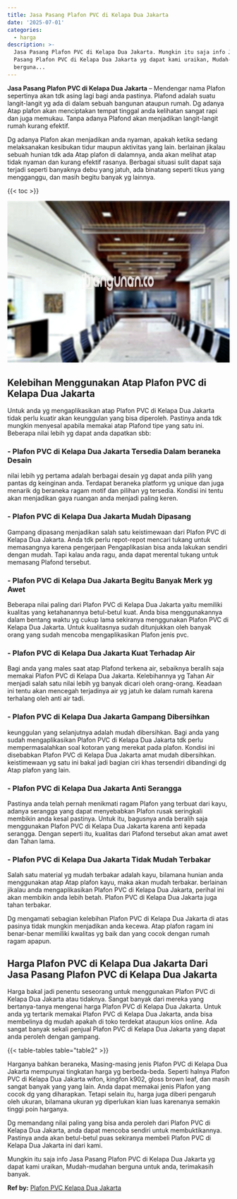 ```yaml
---
title: Jasa Pasang Plafon PVC di Kelapa Dua Jakarta
date: '2025-07-01'
categories:
  - harga
description: >-
  Jasa Pasang Plafon PVC di Kelapa Dua Jakarta. Mungkin itu saja info Jasa
  Pasang Plafon PVC di Kelapa Dua Jakarta yg dapat kami uraikan, Mudah-mudahan
  berguna...
---
```


**Jasa Pasang Plafon PVC di Kelapa Dua Jakarta** – Mendengar nama Plafon sepertinya akan tdk asing lagi bagi anda pastinya. Plafond adalah suatu langit-langit yg ada di dalam sebuah bangunan ataupun rumah. Dg adanya Atap plafon akan menciptakan tempat tinggal anda kelihatan sangat rapi dan juga memukau. Tanpa adanya Plafond akan menjadikan langit-langit rumah kurang efektif.

Dg adanya Plafon akan menjadikan anda nyaman, apakah ketika sedang melaksanakan kesibukan tidur maupun aktivitas yang lain. berlainan jikalau sebuah hunian tdk ada Atap plafon di dalamnya, anda akan melihat atap tidak nyaman dan kurang efektif rasanya. Berbagai situasi sulit dapat saja terjadi seperti banyaknya debu yang jatuh, ada binatang seperti tikus yang mengganggu, dan masih begitu banyak yg lainnya.

{{< toc >}}

![Jasa Pasang Plafon PVC di Kelapa Dua Jakarta](/images/flafond-pvc-murah13.png)

## Kelebihan Menggunakan Atap Plafon PVC di Kelapa Dua Jakarta

Untuk anda yg mengaplikasikan atap Plafon PVC di Kelapa Dua Jakarta tidak perlu kuatir akan keunggulan yang bisa diperoleh. Pastinya anda tdk mungkin menyesal apabila memakai atap Plafond tipe yang satu ini. Beberapa nilai lebih yg dapat anda dapatkan sbb:

### \- Plafon PVC di Kelapa Dua Jakarta Tersedia Dalam beraneka Desain

nilai lebih yg pertama adalah berbagai desain yg dapat anda pilih yang pantas dg keinginan anda. Terdapat beraneka platform yg unique dan juga menarik dg beraneka ragam motif dan pilihan yg tersedia. Kondisi ini tentu akan menjadikan gaya ruangan anda menjadi paling keren.

### \- Plafon PVC di Kelapa Dua Jakarta Mudah Dipasang

Gampang dipasang menjadikan salah satu keistimewaan dari Plafon PVC di Kelapa Dua Jakarta. Anda tdk perlu repot-repot mencari tukang untuk memasangnya karena pengerjaan Pengaplikasian bisa anda lakukan sendiri dengan mudah. Tapi kalau anda ragu, anda dapat merental tukang untuk memasang Plafond tersebut.

### \- Plafon PVC di Kelapa Dua Jakarta Begitu Banyak Merk yg Awet

Beberapa nilai paling dari Plafon PVC di Kelapa Dua Jakarta yaitu memiliki kualitas yang ketahanannya betul-betul kuat. Anda bisa menggunakannya dalam bentang waktu yg cukup lama sekiranya menggunakan Plafon PVC di Kelapa Dua Jakarta. Untuk kualitasnya sudah ditunjukkan oleh banyak orang yang sudah mencoba mengaplikasikan Plafon jenis pvc.

### \- Plafon PVC di Kelapa Dua Jakarta Kuat Terhadap Air

Bagi anda yang males saat atap Plafond terkena air, sebaiknya beralih saja memakai Plafon PVC di Kelapa Dua Jakarta. Kelebihannya yg Tahan Air menjadi salah satu nilai lebih yg banyak dicari oleh orang-orang. Keadaan ini tentu akan mencegah terjadinya air yg jatuh ke dalam rumah karena terhalang oleh anti air tadi.

### \- Plafon PVC di Kelapa Dua Jakarta Gampang Dibersihkan

keunggulan yang selanjutnya adalah mudah dibersihkan. Bagi anda yang sudah mengaplikasikan Plafon PVC di Kelapa Dua Jakarta tdk perlu mempermasalahkan soal kotoran yang merekat pada plafon. Kondisi ini disebabkan Plafon PVC di Kelapa Dua Jakarta amat mudah dibersihkan. keistimewaan yg satu ini bakal jadi bagian ciri khas tersendiri dibandingi dg Atap plafon yang lain.

### \- Plafon PVC di Kelapa Dua Jakarta Anti Serangga

Pastinya anda telah pernah menikmati ragam Plafon yang terbuat dari kayu, adanya serangga yang dapat menyebabkan Plafon rusak seringkali membikin anda kesal pastinya. Untuk itu, bagusnya anda beralih saja menggunakan Plafon PVC di Kelapa Dua Jakarta karena anti kepada serangga. Dengan seperti itu, kualitas dari Plafond tersebut akan amat awet dan Tahan lama.

### \- Plafon PVC di Kelapa Dua Jakarta Tidak Mudah Terbakar

Salah satu material yg mudah terbakar adalah kayu, bilamana hunian anda menggunakan atap Atap plafon kayu, maka akan mudah terbakar. berlainan jikalau anda mengaplikasikan Plafon PVC di Kelapa Dua Jakarta, perihal ini akan membikin anda lebih betah. Plafon PVC di Kelapa Dua Jakarta juga tahan terbakar.

Dg mengamati sebagian kelebihan Plafon PVC di Kelapa Dua Jakarta di atas pasinya tidak mungkin menjadikan anda kecewa. Atap plafon ragam ini benar-benar memiliki kwalitas yg baik dan yang cocok dengan rumah ragam apapun.

## Harga Plafon PVC di Kelapa Dua Jakarta Dari Jasa Pasang Plafon PVC di Kelapa Dua Jakarta

Harga bakal jadi penentu seseorang untuk menggunakan Plafon PVC di Kelapa Dua Jakarta atau tidaknya. Sangat banyak dari mereka yang bertanya-tanya mengenai harga Plafon PVC di Kelapa Dua Jakarta. Untuk anda yg tertarik memakai Plafon PVC di Kelapa Dua Jakarta, anda bisa membelinya dg mudah apakah di toko terdekat ataupun kios online. Ada sangat banyak sekali penjual Plafon PVC di Kelapa Dua Jakarta yang dapat anda peroleh dengan gampang.

{{< table-tables table="table2" >}}

Harganya bahkan beraneka, Masing-masing jenis Plafon PVC di Kelapa Dua Jakarta mempunyai tingkatan harga yg berbeda-beda. Seperti halnya Plafon PVC di Kelapa Dua Jakarta wifon, kingfon k902, gloss brown leaf, dan masih sangat banyak yang yang lain. Anda dapat memakai jenis Plafon yang cocok dg yang diharapkan. Tetapi selain itu, harga juga diberi pengaruh oleh ukuran, bilamana ukuran yg diperlukan kian luas karenanya semakin tinggi poin harganya.

Dg memandang nilai paling yang bisa anda peroleh dari Plafon PVC di Kelapa Dua Jakarta, anda dapat mencoba sendiri untuk membuktikannya. Pastinya anda akan betul-betul puas sekiranya membeli Plafon PVC di Kelapa Dua Jakarta ini dari kami.

Mungkin itu saja info Jasa Pasang Plafon PVC di Kelapa Dua Jakarta yg dapat kami uraikan, Mudah-mudahan berguna untuk anda, terimakasih banyak.

**Ref by:** [Plafon PVC Kelapa Dua Jakarta](https://id.wikipedia.org/wiki/Plafon)
